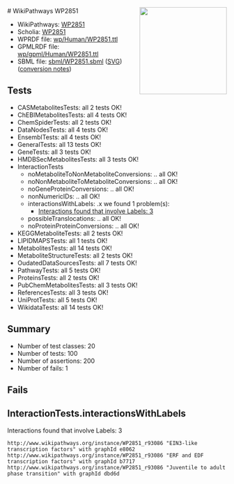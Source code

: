 <img style="float: right; width: 200px" src="../logo.png" />
# WikiPathways WP2851

* WikiPathways: [WP2851](https://identifiers.org/wikipathways:WP2851)
* Scholia: [WP2851](https://scholia.toolforge.org/wikipathways/WP2851)
* WPRDF file: [wp/Human/WP2851.ttl](../wp/Human/WP2851.ttl)
* GPMLRDF file: [wp/gpml/Human/WP2851.ttl](../wp/gpml/Human/WP2851.ttl)
* SBML file: [sbml/WP2851.sbml](../sbml/WP2851.sbml) ([SVG](../sbml/WP2851.svg)) ([conversion notes](../sbml/WP2851.txt))

## Tests
* CASMetabolitesTests: all 2 tests OK!
* ChEBIMetabolitesTests: all 4 tests OK!
* ChemSpiderTests: all 2 tests OK!
* DataNodesTests: all 4 tests OK!
* EnsemblTests: all 4 tests OK!
* GeneralTests: all 13 tests OK!
* GeneTests: all 3 tests OK!
* HMDBSecMetabolitesTests: all 3 tests OK!
* InteractionTests
    * noMetaboliteToNonMetaboliteConversions: .. all OK!
    * noNonMetaboliteToMetaboliteConversions: .. all OK!
    * noGeneProteinConversions: .. all OK!
    * nonNumericIDs: .. all OK!
    * interactionsWithLabels: .x we found 1 problem(s):
        * [Interactions found that involve Labels: 3](#630d267a)
    * possibleTranslocations: .. all OK!
    * noProteinProteinConversions: .. all OK!
* KEGGMetaboliteTests: all 2 tests OK!
* LIPIDMAPSTests: all 1 tests OK!
* MetabolitesTests: all 14 tests OK!
* MetaboliteStructureTests: all 2 tests OK!
* OudatedDataSourcesTests: all 7 tests OK!
* PathwayTests: all 5 tests OK!
* ProteinsTests: all 2 tests OK!
* PubChemMetabolitesTests: all 3 tests OK!
* ReferencesTests: all 3 tests OK!
* UniProtTests: all 5 tests OK!
* WikidataTests: all 14 tests OK!


## Summary

* Number of test classes: 20
* Number of tests: 100
* Number of assertions: 200
* Number of fails: 1

## Fails

<a name="630d267a" />

## InteractionTests.interactionsWithLabels

Interactions found that involve Labels: 3
```
http://www.wikipathways.org/instance/WP2851_r93086 "EIN3-like
transcription factors" with graphId e8062
http://www.wikipathways.org/instance/WP2851_r93086 "ERF and EDF
transcription factors" with graphId b7717
http://www.wikipathways.org/instance/WP2851_r93086 "Juventile to adult
phase transition" with graphId dbd6d
```

